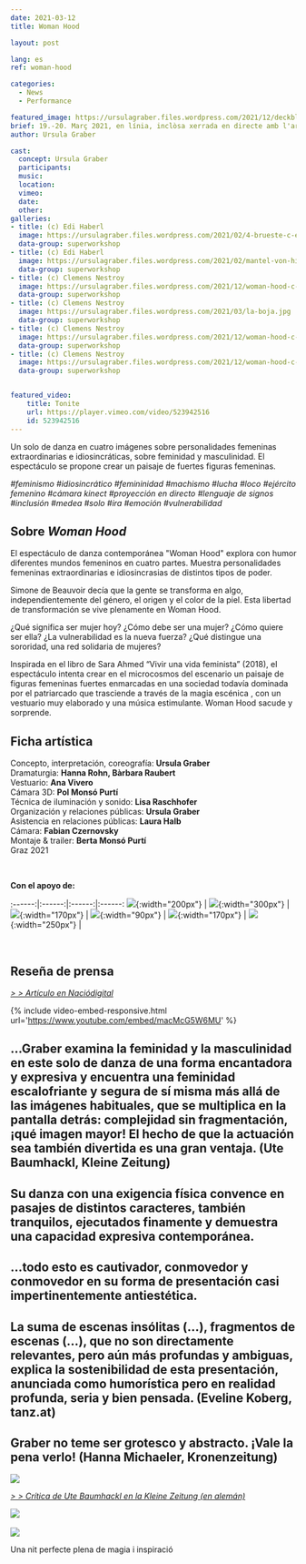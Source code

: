 ```yaml
---
date: 2021-03-12
title: Woman Hood

layout: post

lang: es
ref: woman-hood

categories:
  - News
  - Performance

featured_image: https://ursulagraber.files.wordpress.com/2021/12/deckblatt.jpg?w=500&fit=crop
brief: 19.-20. Març 2021, en línia, inclòsa xerrada en directe amb l'artista
author: Ursula Graber

cast:
  concept: Ursula Graber
  participants:
  music:
  location:
  vimeo:
  date:
  other:
galleries:
- title: (c) Edi Haberl
  image: https://ursulagraber.files.wordpress.com/2021/02/4-brueste-c-edi-haberl-7_1.jpg?w=1024&fit=crop
  data-group: superworkshop
- title: (c) Edi Haberl
  image: https://ursulagraber.files.wordpress.com/2021/02/mantel-von-hinten-c-edi-haberl-15_1.jpg?w=1024&fit=crop
  data-group: superworkshop
- title: (c) Clemens Nestroy
  image: https://ursulagraber.files.wordpress.com/2021/12/woman-hood-c-clemens-nestroy-10_small.jpg
  data-group: superworkshop
- title: (c) Clemens Nestroy
  image: https://ursulagraber.files.wordpress.com/2021/03/la-boja.jpg
  data-group: superworkshop
- title: (c) Clemens Nestroy
  image: https://ursulagraber.files.wordpress.com/2021/12/woman-hood-c-clemens-nestroy-7.jpg
  data-group: superworkshop
- title: (c) Clemens Nestroy
  image: https://ursulagraber.files.wordpress.com/2021/12/woman-hood-c-clemens-nestroy-18.jpg
  data-group: superworkshop


featured_video:
    title: Tonite
    url: https://player.vimeo.com/video/523942516
    id: 523942516
---
```

Un solo de danza en cuatro imágenes sobre personalidades femeninas extraordinarias e idiosincráticas, sobre feminidad y masculinidad. El espectáculo se propone crear un paisaje de fuertes figuras femeninas.


*#feminismo #idiosincrático #femininidad #machismo #lucha #loco #ejército femenino #cámara kinect #proyección en directo #lenguaje de signos #inclusión #medea #solo #ira #emoción #vulnerabilidad*



<!--plop-->

## Sobre *Woman Hood*

El espectáculo de danza contemporánea "Woman Hood" explora con humor diferentes mundos femeninos en cuatro partes. Muestra personalidades femeninas extraordinarias e idiosincrasias de distintos tipos de poder.

Simone de Beauvoir decía que la gente se transforma en algo, independientemente del género, el origen y el color de la piel. Esta libertad de transformación se vive plenamente en Woman Hood.

¿Qué significa ser mujer hoy? ¿Cómo debe ser una mujer? ¿Cómo quiere ser ella? ¿La vulnerabilidad es la nueva fuerza? ¿Qué distingue una sororidad, una red solidaria de mujeres?

Inspirada en el libro de Sara Ahmed “Vivir una vida feminista” (2018), el espectáculo intenta crear en el microcosmos del escenario un paisaje de figuras femeninas fuertes enmarcadas en una sociedad todavía dominada por el patriarcado que trasciende a través de la magia escénica , con un vestuario muy elaborado y una música estimulante. Woman Hood sacude y sorprende.




<!--plop-->


## Ficha artística


Concepto, interpretación, coreografía: 	**Ursula Graber**<br>
Dramaturgia:	**Hanna Rohn, Bàrbara Raubert**<br>
Vestuario:	**Ana Vivero**<br>
Cámara 3D: **Pol Monsó Purtí**<br>
Técnica de iluminación y sonido:	**Lisa Raschhofer**<br>
Organización y relaciones públicas:	**Ursula Graber**<br>
Asistencia en relaciones públicas:   **Laura Halb**<br>
Cámara: **Fabian Czernovsky**<br>
Montaje & trailer: **Berta Monsó Purtí**<br>
Graz 2021


<br />

**Con el apoyo de:**


:------:|:------:|:------:|:------:
![]({{site.url}}/images/logograz.png){:width="200px"} | ![]({{site.url}}/images/logobund.png){:width="300px"} | ![]({{site.url}}/images/logodat.png){:width="170px"} | ![]({{site.url}}/images/logokristallwerk.png){:width="90px"} | ![]({{site.url}}/images/logolaut.png){:width="170px"} | ![]({{site.url}}/images/logo_ccter_sw2.png){:width="250px"} |


<br />


## Reseña de prensa


*[> > Artículo en Naciódigital](https://www.naciodigital.cat/baixmontseny/noticia/15991/ballarina-coreografa-ursula-graber-posa-escena-woman-hood)<br />*


{% include video-embed-responsive.html url='https://www.youtube.com/embed/macMcG5W6MU' %}



## ...Graber examina la feminidad y la masculinidad en este solo de danza de una forma encantadora y expresiva y encuentra una feminidad escalofriante y segura de sí misma más allá de las imágenes habituales, que se multiplica en la pantalla detrás: complejidad sin fragmentación, ¡qué imagen mayor! El hecho de que la actuación sea también divertida es una gran ventaja. (Ute Baumhackl, Kleine Zeitung)

## Su danza con una exigencia física convence en pasajes de distintos caracteres, también tranquilos, ejecutados finamente y demuestra una capacidad expresiva contemporánea.

## ...todo esto es cautivador, conmovedor y conmovedor en su forma de presentación casi impertinentemente antiestética.

## La suma de escenas insólitas (...), fragmentos de escenas (...), que no son directamente relevantes, pero aún más profundas y ambiguas, explica la sostenibilidad de esta presentación, anunciada como humorística pero en realidad profunda, seria y bien pensada. (Eveline Koberg, tanz.at)

## Graber no teme ser grotesco y abstracto. ¡Vale la pena verlo! (Hanna Michaeler, Kronenzeitung)




<div class="long-center-image">
	<a href="https://ursulagraber.files.wordpress.com/2021/06/1-kleine-zeitung_neu_schon.jpg" title="" class="js-smartPhoto" data-caption="" data-id="" data-group="">
		<img src="https://ursulagraber.files.wordpress.com/2021/06/1-kleine-zeitung_neu_schon.jpg"/>
	</a>
</div>

*[> > Crítica de Ute Baumhackl en la Kleine Zeitung (en alemán)](https://www.kleinezeitung.at/kultur/festspiele/5952977/Selbstbewusste-Weiblichkeit-die-kratzt-und-Spass-macht)*


<div class="long-center-image">
	 	<a href="https://www.tanz.at/index.php/kritiken/kritiken-2021/2443-ursula-graber-woman-hood" title="" data-caption="" data-id="" data-group="">
	 		<img src="https://ursulagraber.files.wordpress.com/2021/12/woman-hood-tanz.at-mit-hinweis2.png"/>
	 	</a>
	 </div>

<br>


   <div class="long-center-image">
   	<a href="https://ursulagraber.files.wordpress.com/2021/06/4-kronenzeitung-woman-hood.png" title="" class="js-smartPhoto" data-caption="" data-id="" data-group="">
   		<img src="https://ursulagraber.files.wordpress.com/2021/06/4-kronenzeitung-woman-hood.png"/>
   	</a>
   </div>




<!--plop-->

Una nit perfecte plena de magia i inspiració<br />


<!--[![Totem](https://i.vimeocdn.com/video/746500438_640.jpg)](https://player.vimeo.com/video/306702195)-->

